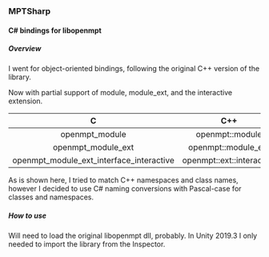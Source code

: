 
### MPTSharp

#### C# bindings for libopenmpt

##### Overview

I went for object-oriented bindings, following the original C++ version of the
library.

Now with partial support of module, module_ext, and the interactive extension.


| C               | C++              | C#             |
| :-------------: | :----------:     | -----------:   |
|  openmpt_module | openmpt::module   | OpenMpt.Module |
|  openmpt_module_ext  | openmpt::module_ext | OpenMpt.ModuleExt  |
|  openmpt_module_ext_interface_interactive   | openmpt::ext::interactive  | OpenMpt.Ext.Interactive |


As is shown here, I tried to match C++ namespaces and class names, however I
decided to use C# naming conversions with Pascal-case for classes and
namespaces.

##### How to use

Will need to load the original libopenmpt dll, probably.
In Unity 2019.3 I only needed to import the library from the Inspector.
